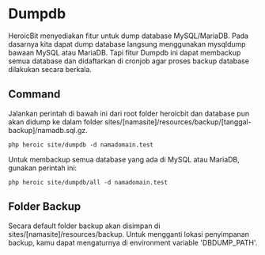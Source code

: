 # Dumpdb

HeroicBit menyediakan fitur untuk dump database MySQL/MariaDB. Pada dasarnya kita dapat dump database langsung menggunakan mysqldump bawaan MySQL atau MariaDB. Tapi fitur Dumpdb ini dapat membackup semua database dan didaftarkan di cronjob agar proses backup database dilakukan secara berkala.

## Command

Jalankan perintah di bawah ini dari root folder heroicbit dan database pun akan didump ke dalam folder sites/[namasite]/resources/backup/[tanggal-backup]/namadb.sql.gz.

```
php heroic site/dumpdb -d namadomain.test
```

Untuk membackup semua database yang ada di MySQL atau MariaDB, gunakan perintah ini:

```
php heroic site/dumpdb/all -d namadomain.test
````

## Folder Backup

Secara default folder backup akan disimpan di sites/[namasite]/resources/backup. Untuk mengganti lokasi penyimpanan backup, kamu dapat mengaturnya di environment variable 'DBDUMP_PATH'.
